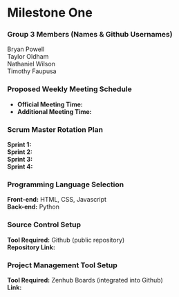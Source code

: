 
# Milestone One

### Group 3 Members (Names & Github Usernames)

Bryan Powell  
Taylor Oldham  
Nathaniel Wilson  
Timothy Faupusa  

### Proposed Weekly Meeting Schedule

- **Official Meeting Time:**
- **Additional Meeting Time:**

### Scrum Master Rotation Plan ###

**Sprint 1:**  
**Sprint 2:**  
**Sprint 3:**   
**Sprint 4:**   

### Programming Language Selection

**Front-end:** HTML, CSS, Javascript  
**Back-end:** Python

### Source Control Setup

**Tool Required:** Github (public repository)  
**Repository Link:** 

### Project Management Tool Setup

**Tool Required:** Zenhub Boards (integrated into Github)  
**Link:**
